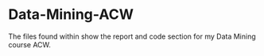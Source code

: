 # Data-Mining-ACW

The files found within show the report and code section for my Data Mining course ACW. 
